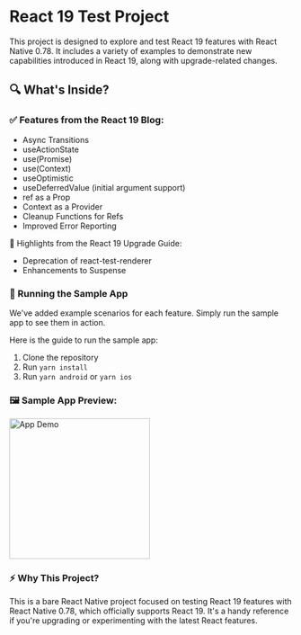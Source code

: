 # React 19 Test Project

This project is designed to explore and test React 19 features with React Native 0.78. It includes a variety of examples to demonstrate new capabilities introduced in React 19, along with upgrade-related changes.

## 🔍 What's Inside?

### ✅ Features from the React 19 Blog:
- Async Transitions
- useActionState
- use(Promise)
- use(Context)
- useOptimistic
- useDeferredValue (initial argument support)
- ref as a Prop
- Context as a Provider
- Cleanup Functions for Refs
- Improved Error Reporting

🚀 Highlights from the React 19 Upgrade Guide:
- Deprecation of react-test-renderer
- Enhancements to Suspense

### 📱 Running the Sample App
We've added example scenarios for each feature. Simply run the sample app to see them in action.

Here is the guide to run the sample app:

1. Clone the repository
2. Run `yarn install`
3. Run `yarn android` or `yarn ios`

### 🖼️ Sample App Preview:

<img src="assets/React19Testing.gif" width="250" alt="App Demo" />

### ⚡ Why This Project?
This is a bare React Native project focused on testing React 19 features with React Native 0.78, which officially supports React 19. It's a handy reference if you're upgrading or experimenting with the latest React features.